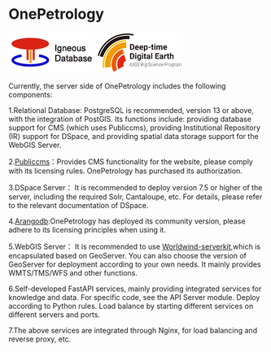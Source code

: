 # OnePetrology

![OnePetrology Igneous Database ](../images/logo.png) 
![DDE of IUGS](../images/ddelogo.png)

Currently, the server side of OnePetrology includes the following components:

1.Relational Database: PostgreSQL is recommended, version 13 or above, with the integration of PostGIS. Its functions include: providing database support for CMS (which uses Publiccms), providing Institutional Repository (IR) support for DSpace, and providing spatial data storage support for the WebGIS Server.

2.[Publiccms](https://publiccms.com/)：Provides CMS functionality for the website, please comply with its licensing rules. OnePetrology has purchased its authorization.

3.DSpace Server： It is recommended to deploy version 7.5 or higher of the server, including the required Solr, Cantaloupe, etc. For details, please refer to the relevant documentation of DSpace.

4.[Arangodb](https://arangodb.com/):OnePetrology has deployed its community version, please adhere to its licensing principles when using it.

5.WebGIS Server： It is recommended to use [Worldwind-serverkit](https://github.com/NASAWorldWind/WorldWindServerKit/releases),which is encapsulated based on GeoServer. You can also choose the version of GeoServer for deployment according to your own needs. It mainly provides WMTS/TMS/WFS and other functions.

6.Self-developed FastAPI services, mainly providing integrated services for knowledge and data. For specific code, see the API Server module. Deploy according to Python rules. Load balance by starting different services on different servers and ports.

7.The above services are integrated through Nginx, for load balancing and reverse proxy, etc.

